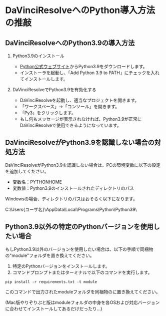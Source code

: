 # DaVinciResolveへのPython導入方法の推敲

## DaVinciResolveへのPython3.9の導入方法

1. Python3.9のインストール
   - [Python公式ウェブサイト](https://www.python.org/downloads/release/python-3913/)からPython3.9をダウンロードします。
   - インストーラを起動し、「Add Python 3.9 to PATH」にチェックを入れてインストールします。

2. DaVinciResolveでPython3.9を有効化する
   - DaVinciResolveを起動し、適当なプロジェクトを開きます。
   - 「ワークスペース」→「コンソール」を開きます。
   - 「Py3」をクリックします。
   - もし何もメッセージが表示されなければ、Python3.9が正常にDaVinciResolveで使用できるようになっています。

## DaVinciResolveがPython3.9を認識しない場合の対処方法

DaVinciResolveがPython3.9を認識しない場合は、PCの環境変数に以下の設定を追加してください。

- 変数名：PYTHONHOME
- 変数値：Python3.9のインストールされたディレクトリのパス

Windowsの場合、ディレクトリのパスはおそらく以下になります。

C:\Users\{ユーザ名}\AppData\Local\Programs\Python\Python39\

## Python3.9以外の特定のPythonバージョンを使用したい場合

もしPython3.9以外のバージョンを使用したい場合は、以下の手順で同梱物の"module"フォルダを置き換えてください。

1. 特定のPythonバージョンをインストールします。
2. コマンドプロンプトまたはターミナルで以下のコマンドを実行します。

```
pip install -r requirements.txt -t module
```

このコマンドで出力されたmoduleフォルダを同梱物のに置き換えてください。

(Mac版やりぞりぷと版はmoduleフォルダの中身を各OSおよび対応バージョンに合わせてインストールしてあるだけだったり…)
